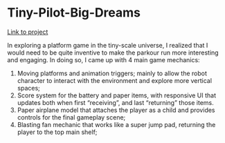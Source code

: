 # Tiny-Pilot-Big-Dreams

[Link to project](https://drive.google.com/drive/folders/136z_fGTxlOI2KwSxt1_7rttUMC1GKVZa?usp=drive_link)

In exploring a platform game in the tiny-scale universe, I realized that I would need to be quite inventive to make the parkour run more interesting and engaging. In doing so, I came up with 4 main game mechanics:

1) Moving platforms and animation triggers; mainly to allow the robot character to interact with the environment and explore more vertical spaces;
2) Score system for the battery and paper items, with responsive UI that updates both when first “receiving”, and last “returning” those items.
3) Paper airplane model that attaches the player as a child and provides controls for the final gameplay scene;
4) Blasting fan mechanic that works like a super jump pad, returning the player to the top main shelf;
